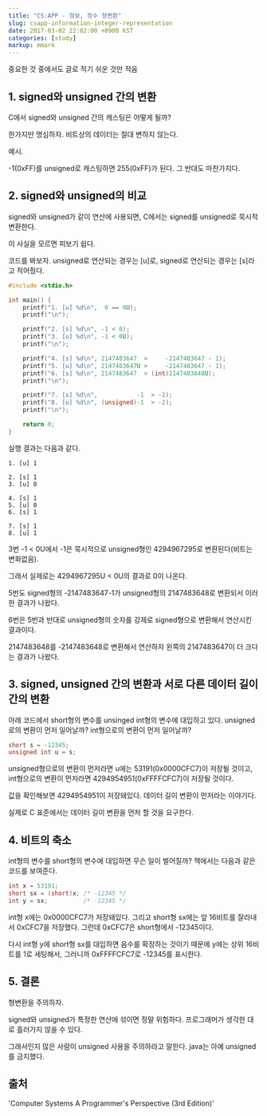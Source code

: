 ```yaml
---
title: "CS:APP - 정보, 정수 형변환"
slug: csapp-information-integer-representation
date: 2017-03-02 22:02:00 +0900 KST
categories: [study]
markup: mmark
---
```


중요한 것 중에서도 글로 적기 쉬운 것만 적음

## 1. signed와 unsigned 간의 변환

C에서 signed와 unsigned 간의 캐스팅은 어떻게 될까?

한가지만 명심하자. 비트상의 데이터는 절대 변하지 않는다.

예시.

-1(0xFF)를 unsigned로 캐스팅하면 255(0xFF)가 된다. 그 반대도 마찬가지다.

## 2. signed와 unsigned의 비교

signed와 unsigned가 같이 연산에 사용되면, C에서는 signed를 unsigned로 묵시적 변환한다.

이 사실을 모르면 피보기 쉽다.

코드를 봐보자. unsigned로 연산되는 경우는 [u]로, signed로 연산되는 경우는 [s]라고 적어줬다.

```c
#include <stdio.h>

int main() {
    printf("1. [u] %d\n",  0 == 0U);
    printf("\n");

    printf("2. [s] %d\n", -1 < 0);
    printf("3. [u] %d\n", -1 < 0U);
    printf("\n");

    printf("4. [s] %d\n", 2147483647  >     -2147483647 - 1);
    printf("5. [u] %d\n", 2147483647U >     -2147483647 - 1);
    printf("6. [s] %d\n", 2147483647  > (int)2147483648U);
    printf("\n");

    printf("7. [s] %d\n",           -1  > -2);
    printf("8. [u] %d\n", (unsigned)-1  > -2);
    printf("\n");

    return 0;
}
```

실행 결과는 다음과 같다.

```text
1. [u] 1

2. [s] 1
3. [u] 0

4. [s] 1
5. [u] 0
6. [s] 1

7. [s] 1
8. [u] 1
```

3번 -1 < 0U에서 -1은 묵시적으로 unsigned형인 4294967295로 변환된다(비트는 변화없음).

그래서 실제로는 4294967295U < 0U의 결과로 0이 나온다.

5번도 signed형의 -2147483647-1가 unsigned형의 2147483648로 변환되서 이러한 결과가 나왔다.

6번은 5번과 반대로 unsigned형의 숫자를 강제로 signed형으로 변환해서 연산시킨 결과이다.

2147483648를 -2147483648로 변환해서 연산하자 왼쪽의 2147483647이 더 크다는 결과가 나왔다.

## 3. signed, unsigned 간의 변환과 서로 다른 데이터 길이 간의 변환

아래 코드에서 short형의 변수를 unsinged int형의 변수에 대입하고 있다. 
unsigned로의 변환이 먼저 일어날까? int형으로의 변환이 먼저 일어날까?

```c
short s = -12345;
unsigned int u = s;
```

unsigned형으로의 변환이 먼저라면 u에는 53191(0x0000CFC7)이 저장될 것이고,
int형으로의 변환이 먼저라면 4294954951(0xFFFFCFC7)이 저장될 것이다.

값을 확인해보면 4294954951이 저장돼있다. 데이터 길이 변환이 먼저라는 이야기다.

실제로 C 표준에서는 데이터 길이 변환을 먼저 할 것을 요구한다.

## 4. 비트의 축소

int형의 변수를 short형의 변수에 대입하면 무슨 일이 벌어질까? 책에서는 다음과 같은 코드를 보여준다.

```c
int x = 53191;
short sx = (short)x; /* -12345 */
int y = sx;          /* -12345 */
```

int형 x에는 0x0000CFC7가 저장돼있다.
그리고 short형 sx에는 앞 16비트를 잘라내서 0xCFC7을 저장했다.
그런데 0xCFC7은 short형에서 -12345이다.

다시 int형 y에 short형 sx를 대입하면 음수를 확장하는 것이기 때문에
y에는 상위 16비트를 1로 세팅해서, 그러니까 0xFFFFCFC7로 -12345를 표시한다.

## 5. 결론

형변환을 주의하자.

signed와 unsigned가 특정한 연산에 섞이면 정말 위험하다.
프로그래머가 생각한 대로 흘러가지 않을 수 있다.

그래서인지 많은 사람이 unsigned 사용을 주의하라고 말한다.
java는 아예 unsigned를 금지했다.

## 출처

'Computer Systems A Programmer's Perspective (3rd Edition)'
